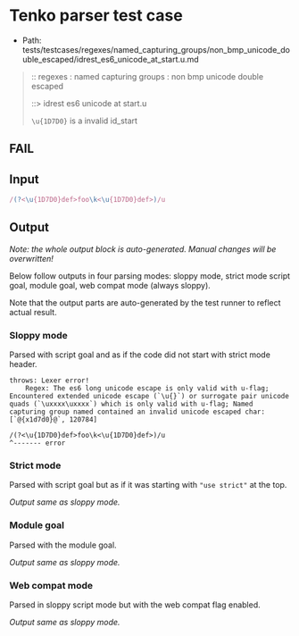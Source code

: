 # Tenko parser test case

- Path: tests/testcases/regexes/named_capturing_groups/non_bmp_unicode_double_escaped/idrest_es6_unicode_at_start.u.md

> :: regexes : named capturing groups : non bmp unicode double escaped
>
> ::> idrest es6 unicode at start.u
>
> `\u{1D7D0}` is a invalid id_start

## FAIL

## Input

`````js
/(?<\u{1D7D0}def>foo\k<\u{1D7D0}def>)/u
`````

## Output

_Note: the whole output block is auto-generated. Manual changes will be overwritten!_

Below follow outputs in four parsing modes: sloppy mode, strict mode script goal, module goal, web compat mode (always sloppy).

Note that the output parts are auto-generated by the test runner to reflect actual result.

### Sloppy mode

Parsed with script goal and as if the code did not start with strict mode header.

`````
throws: Lexer error!
    Regex: The es6 long unicode escape is only valid with u-flag; Encountered extended unicode escape (`\u{}`) or surrogate pair unicode quads (`\uxxxx\uxxxx`) which is only valid with u-flag; Named capturing group named contained an invalid unicode escaped char: [`@{x1d7d0}@`, 120784]

/(?<\u{1D7D0}def>foo\k<\u{1D7D0}def>)/u
^------- error
`````

### Strict mode

Parsed with script goal but as if it was starting with `"use strict"` at the top.

_Output same as sloppy mode._

### Module goal

Parsed with the module goal.

_Output same as sloppy mode._

### Web compat mode

Parsed in sloppy script mode but with the web compat flag enabled.

_Output same as sloppy mode._
